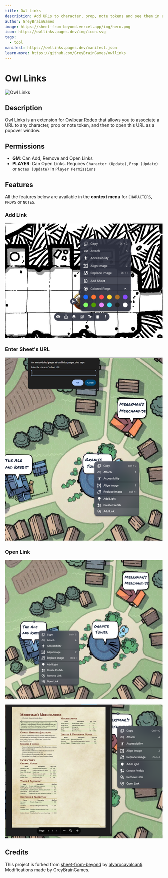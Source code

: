 ```yaml
---
title: Owl Links
description: Add URLs to character, prop, note tokens and see them in a popup.
author: GreyBrainGames
image: https://sheet-from-beyond.vercel.app/img/hero.png
icon: https://owllinks.pages.dev/img/icon.svg
tags:
  - tool
manifest: https://owllinks.pages.dev/manifest.json
learn-more: https://github.com/GreyBrainGames/owllinks
---
```


# Owl Links

![Owl Links](https://github.com/alvarocavalcanti/sheet-from-beyond/raw/main/public/img/hero.png)

## Description

Owl Links is an extension for [Owlbear Rodeo](https://owlbear.rodeo) that allows you to associate a URL to any character, prop or note token, and then to open this URL as a popover window.

## Permissions

- **GM**: Can Add, Remove and Open Links
- **PLAYER**: Can Open Links. Requires `Character (Update)`, `Prop (Update)` or `Notes (Update)` in `Player Permissions`

<!-- ## Demo Video

[![Demo Video](https://img.youtube.com/vi/CS4NznM0qBs/0.jpg)](https://www.youtube.com/embed/-R5FF9-CJ2k?si=wYHj48HS75AbbEE0) -->

## Features

All the features below are available in the **context menu** for `CHARACTERS`, `PROPS` or `NOTES`.

### Add Link

![Add Sheet](public/img/ss_add_sheet.png)

### Enter Sheet's URL

![Enter URL](public/img/ss_enter_url.png)

### Open Link

![View Sheet](public/img/ss_view_sheet.png)

![Sheet Popover](public/img/ss_sheet_popover.png)

## Credits

This project is forked from [sheet-from-beyond](https://github.com/alvarocavalcanti/sheet-from-beyond) by [alvarocavalcanti](https://github.com/alvarocavalcanti).  
Modifications made by GreyBrainGames.
